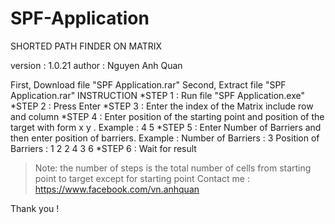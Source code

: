 # SPF-Application
SHORTED PATH FINDER ON MATRIX  

version : 1.0.21 
author : Nguyen Anh Quan


First, Download file "SPF Application.rar"
Second, Extract file "SPF Application.rar"
INSTRUCTION
*STEP 1 : Run file "SPF Application.exe"
*STEP 2 : Press Enter
*STEP 3 : Enter the index of the Matrix  include row and column
*STEP 4 : Enter position of the starting point and position of the target
with form x y .
Example :   4 5
*STEP 5 : Enter Number of Barriers and then enter position of barriers.
Example :
Number of Barriers : 3
Position of Barriers :
1 2
2 4
3 6
*STEP 6 : Wait for result

> Note: the number of steps is the total number of cells from starting point to target 
except for starting point
> Contact me : https://www.facebook.com/vn.anhquan

Thank you !



